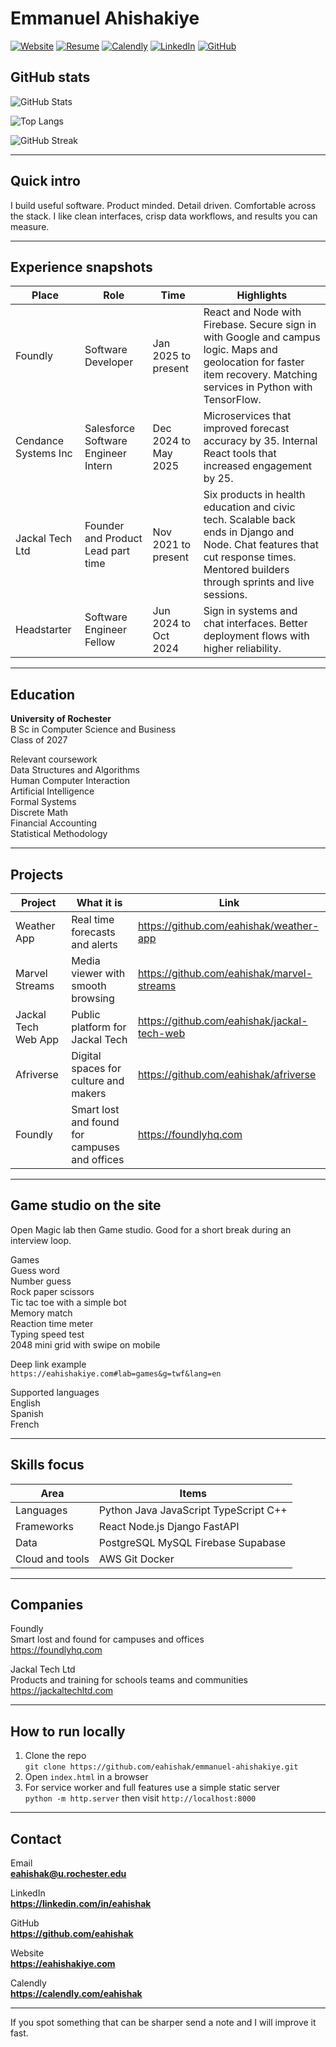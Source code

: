 # Emmanuel Ahishakiye

[![Website](https://img.shields.io/badge/website-eahishakiye.com-03cb87?style=for-the-badge)](https://eahishakiye.com)
[![Resume](https://img.shields.io/badge/resume-PDF-03cb87?style=for-the-badge)](doc/resume/Emmanuel_Ahishakiye_Resume.pdf)
[![Calendly](https://img.shields.io/badge/meet-Calendly-03cb87?style=for-the-badge)](https://calendly.com/eahishak)
[![LinkedIn](https://img.shields.io/badge/LinkedIn-eahishak-03cb87?style=for-the-badge)](https://linkedin.com/in/eahishak)
[![GitHub](https://img.shields.io/badge/GitHub-eahishak-03cb87?style=for-the-badge)](https://github.com/eahishak)

## GitHub stats

![GitHub Stats](https://github-readme-stats.vercel.app/api?username=eahishak&show_icons=true&theme=radical&include_all_commits=true&count_private=true&custom_title=GitHub%20Stats&line_height=30)

![Top Langs](https://github-readme-stats.vercel.app/api/top-langs/?username=eahishak&layout=compact&theme=radical&langs_count=10)

![GitHub Streak](https://github-readme-streak-stats.herokuapp.com/?user=eahishak&theme=radical)

---

## Quick intro

I build useful software. Product minded. Detail driven. Comfortable across the stack. I like clean interfaces, crisp data workflows, and results you can measure.

---

## Experience snapshots

| Place | Role | Time | Highlights |
| --- | --- | --- | --- |
| Foundly | Software Developer | Jan 2025 to present | React and Node with Firebase. Secure sign in with Google and campus logic. Maps and geolocation for faster item recovery. Matching services in Python with TensorFlow. |
| Cendance Systems Inc | Salesforce Software Engineer Intern | Dec 2024 to May 2025 | Microservices that improved forecast accuracy by 35. Internal React tools that increased engagement by 25. |
| Jackal Tech Ltd | Founder and Product Lead part time | Nov 2021 to present | Six products in health education and civic tech. Scalable back ends in Django and Node. Chat features that cut response times. Mentored builders through sprints and live sessions. |
| Headstarter | Software Engineer Fellow | Jun 2024 to Oct 2024 | Sign in systems and chat interfaces. Better deployment flows with higher reliability. |

---

## Education

**University of Rochester**  
B Sc in Computer Science and Business  
Class of 2027

Relevant coursework  
Data Structures and Algorithms  
Human Computer Interaction  
Artificial Intelligence  
Formal Systems  
Discrete Math  
Financial Accounting  
Statistical Methodology

---

## Projects

| Project | What it is | Link |
| --- | --- | --- |
| Weather App | Real time forecasts and alerts | https://github.com/eahishak/weather-app |
| Marvel Streams | Media viewer with smooth browsing | https://github.com/eahishak/marvel-streams |
| Jackal Tech Web App | Public platform for Jackal Tech | https://github.com/eahishak/jackal-tech-web |
| Afriverse | Digital spaces for culture and makers | https://github.com/eahishak/afriverse |
| Foundly | Smart lost and found for campuses and offices | https://foundlyhq.com |

---

## Game studio on the site

Open Magic lab then Game studio. Good for a short break during an interview loop.

Games  
Guess word  
Number guess  
Rock paper scissors  
Tic tac toe with a simple bot  
Memory match  
Reaction time meter  
Typing speed test  
2048 mini grid with swipe on mobile

Deep link example  
`https://eahishakiye.com#lab=games&g=twf&lang=en`

Supported languages  
English  
Spanish  
French

---

## Skills focus

| Area | Items |
| --- | --- |
| Languages | Python  Java  JavaScript  TypeScript  C++ |
| Frameworks | React  Node.js  Django  FastAPI |
| Data | PostgreSQL  MySQL  Firebase  Supabase |
| Cloud and tools | AWS  Git  Docker |

---

## Companies

Foundly  
Smart lost and found for campuses and offices  
https://foundlyhq.com

Jackal Tech Ltd  
Products and training for schools teams and communities  
https://jackaltechltd.com

---

## How to run locally

1. Clone the repo  
   `git clone https://github.com/eahishak/emmanuel-ahishakiye.git`
2. Open `index.html` in a browser
3. For service worker and full features use a simple static server  
   `python -m http.server` then visit `http://localhost:8000`

---

## Contact

Email  
**eahishak@u.rochester.edu**

LinkedIn  
**https://linkedin.com/in/eahishak**

GitHub  
**https://github.com/eahishak**

Website  
**https://eahishakiye.com**

Calendly  
**https://calendly.com/eahishak**

---

If you spot something that can be sharper send a note and I will improve it fast.
